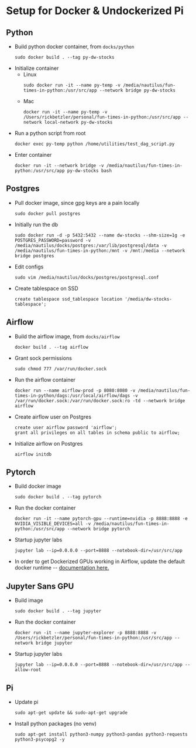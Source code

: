 # Setup for Docker & Undockerized Pi

## Python
* Build python docker container, from `docks/python`
  ```
  sudo docker build . --tag py-dw-stocks
  ```
* Initialize container
  * Linux
    ```
    sudo docker run -it --name py-temp -v /media/nautilus/fun-times-in-python:/usr/src/app --network bridge py-dw-stocks
    ```
  * Mac
    ```
    docker run -it --name py-temp -v /Users/rickbetzler/personal/fun-times-in-python:/usr/src/app --network local-network py-dw-stocks
    ```
* Run a python script from root
  ```
  docker exec py-temp python /home/utilities/test_dag_script.py
  ```
* Enter container
  ```
  docker run -it --network bridge -v /media/nautilus/fun-times-in-python:/usr/src/app py-dw-stocks bash
  ```

## Postgres
* Pull docker image, since gpg keys are a pain locally
  ```
  sudo docker pull postgres
  ```
* Initially run the db
  ```
  sudo docker run -d -p 5432:5432 --name dw-stocks --shm-size=1g -e POSTGRES_PASSWORD=password -v /media/nautilus/docks/postgres:/var/lib/postgresql/data -v /media/nautilus/fun-times-in-python:/mnt -v /mnt:/media --network bridge postgres
  ```
* Edit configs
  ```
  sudo vim /media/nautilus/docks/postgres/postgresql.conf
  ```
* Create tablespace on SSD
  ```
  create tablespace ssd_tablespace location '/media/dw-stocks-tablespace';
  ```

## Airflow
* Build the airflow image, from `docks/airflow`
  ```
  docker build . --tag airflow
  ```
* Grant sock permissions
  ```
  sudo chmod 777 /var/run/docker.sock
  ```
* Run the airflow container
  ```
  docker run --name airflow-prod -p 8080:8080 -v /media/nautilus/fun-times-in-python/dags:/usr/local/airflow/dags -v /var/run/docker.sock:/var/run/docker.sock:ro -td --network bridge airflow
  ```
* Create airflow user on Postgres
  ```
  create user airflow password 'airflow';
  grant all privileges on all tables in schema public to airflow;
  ```
* Initialize airflow on Postgres
  ```
  airflow initdb
  ```

## Pytorch
* Build docker image
  ```
  sudo docker build . --tag pytorch
  ```
* Run the docker container
  ```
  docker run -it --name pytorch-gpu --runtime=nvidia -p 8888:8888 -e NVIDIA_VISIBLE_DEVICES=all -v /media/nautilus/fun-times-in-python:/usr/src/app --network bridge pytorch
  ```
* Startup jupyter labs
  ```
  jupyter lab --ip=0.0.0.0 --port=8888 --notebook-dir=/usr/src/app
  ```
* In order to get Dockerized GPUs working in Airflow, update the default docker runtime -- [documentation here.](https://docs.nvidia.com/dgx/nvidia-container-runtime-upgrade/index.html#:~:text=Use%20docker%20run%20with%20nvidia,file%20as%20the%20first%20entry.)

## Jupyter Sans GPU
* Build image
  ```
  sudo docker build . --tag jupyter
  ```
* Run the docker container
  ```
  docker run -it --name jupyter-explorer -p 8888:8888 -v /Users/rickbetzler/personal/fun-times-in-python:/usr/src/app --network bridge jupyter
  ```
* Startup jupyter labs
  ```
  jupyter lab --ip=0.0.0.0 --port=8888 --notebook-dir=/usr/src/app --allow-root
  ```

## Pi
* Update pi
  ```
  sudo apt-get update && sudo-apt-get upgrade
  ```
* Install python packages (no venv)
  ```
  sudo apt-get install python3-numpy python3-pandas python3-requests python3-psycopg2 -y
  ```
